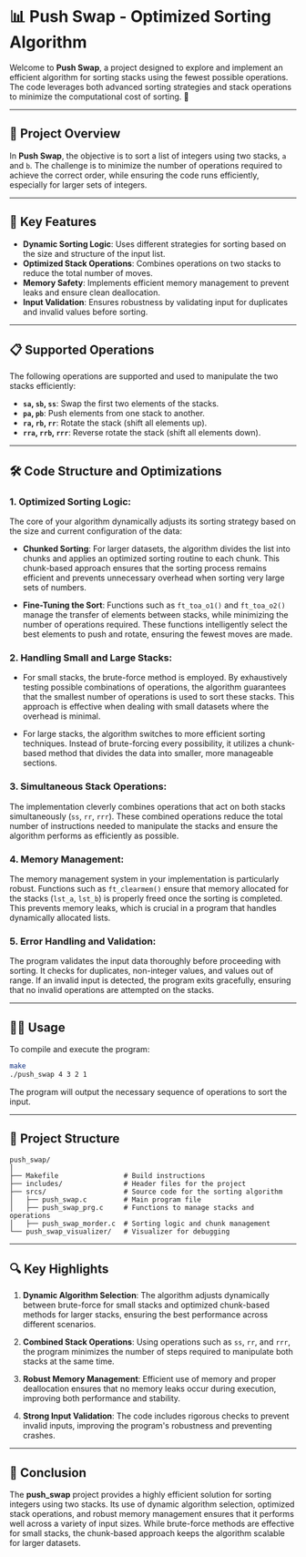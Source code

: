 
# 📊 Push Swap - Optimized Sorting Algorithm

Welcome to **Push Swap**, a project designed to explore and implement an efficient algorithm for sorting stacks using the fewest possible operations. The code leverages both advanced sorting strategies and stack operations to minimize the computational cost of sorting. 🚀

---

## 🎯 Project Overview

In **Push Swap**, the objective is to sort a list of integers using two stacks, `a` and `b`. The challenge is to minimize the number of operations required to achieve the correct order, while ensuring the code runs efficiently, especially for larger sets of integers.

---

## 🚀 Key Features

- **Dynamic Sorting Logic**: Uses different strategies for sorting based on the size and structure of the input list.
- **Optimized Stack Operations**: Combines operations on two stacks to reduce the total number of moves.
- **Memory Safety**: Implements efficient memory management to prevent leaks and ensure clean deallocation.
- **Input Validation**: Ensures robustness by validating input for duplicates and invalid values before sorting.

---

## 📋 Supported Operations

The following operations are supported and used to manipulate the two stacks efficiently:

- **`sa`, `sb`, `ss`**: Swap the first two elements of the stacks.
- **`pa`, `pb`**: Push elements from one stack to another.
- **`ra`, `rb`, `rr`**: Rotate the stack (shift all elements up).
- **`rra`, `rrb`, `rrr`**: Reverse rotate the stack (shift all elements down).

---

## 🛠️ Code Structure and Optimizations

### 1. **Optimized Sorting Logic**:
   The core of your algorithm dynamically adjusts its sorting strategy based on the size and current configuration of the data:
   
   - **Chunked Sorting**: For larger datasets, the algorithm divides the list into chunks and applies an optimized sorting routine to each chunk. This chunk-based approach ensures that the sorting process remains efficient and prevents unnecessary overhead when sorting very large sets of numbers.
   
   - **Fine-Tuning the Sort**: Functions such as `ft_toa_o1()` and `ft_toa_o2()` manage the transfer of elements between stacks, while minimizing the number of operations required. These functions intelligently select the best elements to push and rotate, ensuring the fewest moves are made.

### 2. **Handling Small and Large Stacks**:
   - For small stacks, the brute-force method is employed. By exhaustively testing possible combinations of operations, the algorithm guarantees that the smallest number of operations is used to sort these stacks. This approach is effective when dealing with small datasets where the overhead is minimal.
   
   - For large stacks, the algorithm switches to more efficient sorting techniques. Instead of brute-forcing every possibility, it utilizes a chunk-based method that divides the data into smaller, more manageable sections.

### 3. **Simultaneous Stack Operations**:
   The implementation cleverly combines operations that act on both stacks simultaneously (`ss`, `rr`, `rrr`). These combined operations reduce the total number of instructions needed to manipulate the stacks and ensure the algorithm performs as efficiently as possible.

### 4. **Memory Management**:
   The memory management system in your implementation is particularly robust. Functions such as `ft_clearmem()` ensure that memory allocated for the stacks (`lst_a`, `lst_b`) is properly freed once the sorting is completed. This prevents memory leaks, which is crucial in a program that handles dynamically allocated lists.

### 5. **Error Handling and Validation**:
   The program validates the input data thoroughly before proceeding with sorting. It checks for duplicates, non-integer values, and values out of range. If an invalid input is detected, the program exits gracefully, ensuring that no invalid operations are attempted on the stacks.

---

## 🧑‍💻 Usage

To compile and execute the program:

```bash
make
./push_swap 4 3 2 1
```

The program will output the necessary sequence of operations to sort the input.

---

## 📂 Project Structure

```
push_swap/
│
├── Makefile                # Build instructions
├── includes/               # Header files for the project
├── srcs/                   # Source code for the sorting algorithm
│   ├── push_swap.c         # Main program file
│   ├── push_swap_prg.c     # Functions to manage stacks and operations
│   ├── push_swap_morder.c  # Sorting logic and chunk management
└── push_swap_visualizer/   # Visualizer for debugging
```

---

## 🔍 Key Highlights

1. **Dynamic Algorithm Selection**: The algorithm adjusts dynamically between brute-force for small stacks and optimized chunk-based methods for larger stacks, ensuring the best performance across different scenarios.
   
2. **Combined Stack Operations**: Using operations such as `ss`, `rr`, and `rrr`, the program minimizes the number of steps required to manipulate both stacks at the same time.

3. **Robust Memory Management**: Efficient use of memory and proper deallocation ensures that no memory leaks occur during execution, improving both performance and stability.

4. **Strong Input Validation**: The code includes rigorous checks to prevent invalid inputs, improving the program's robustness and preventing crashes.

---

## 🏅 Conclusion

The **push_swap** project provides a highly efficient solution for sorting integers using two stacks. Its use of dynamic algorithm selection, optimized stack operations, and robust memory management ensures that it performs well across a variety of input sizes. While brute-force methods are effective for small stacks, the chunk-based approach keeps the algorithm scalable for larger datasets.
